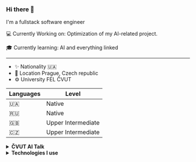 ### Hi there 👋

I'm a fullstack software engineer

💻 Currently Working on: Optimization of my AI-related project.

🎓 Currently learning: AI and everything linked

___

- ✨ Nationality 🇺🇦
- 📌 Location Prague, Czech republic
- ⚙ University FEL ČVUT

| Languages | Level |
|--|--|
| 🇺🇦 | Native |
| 🇷🇺 | Native |
| 🇬🇧 | Upper Intermediate |
| 🇨🇿 | Upper Intermediate |

<details>
<summary><b>ČVUT AI Talk</b></summary>

ČVUT AI Talk is a regular meetup. Events consist of research presentation and public communication.
| ČVUT AI Talk | Links |
|--|--|
| #1: Co je LLM, jaké vůbec existujou, ják je používat | [Prezentace](https://docs.google.com/presentation/d/1iV_r4OgYHQOt56Q2FtulrFdbVlvhVoQ_/edit?usp=sharing&ouid=112191343591369742786&rtpof=true&sd=true), [Novinky](https://docs.google.com/document/d/15EkQy-ChOwxrWzYU47DmTsKjD_hU7_48dV77ojjpD_k/edit?usp=sharing)|
| #2: LLM Fine-tuning (In progress)| [Prezentace](https://docs.google.com/presentation/d/1yBaBV_08I7exmR9DiXz1aJZOz53UkAJ7/edit?usp=sharing&ouid=112191343591369742786&rtpof=true&sd=true) |
| #1: Meetup: AI philosophy (In progress)| |
| #3: Word Embedding (In progress)| |


</details>


<details>
<summary><b>Technologies I use</b></summary>

| Main Technologies | Additional Technologies |
|--|--|
| ![Django](https://img.shields.io/badge/-Django-092E20?style=flat&logo=django&logoColor=white) | ![ASP.NET](https://img.shields.io/badge/-ASP.NET-512BD4?style=flat&logo=.net&logoColor=white) |
| ![Docker](https://img.shields.io/badge/-Docker-2496ED?style=flat&logo=docker&logoColor=white) | ![express.js](https://img.shields.io/badge/-Express.js-000000?style=flat&logo=express&logoColor=white) |
| ![graphql](https://img.shields.io/badge/-GraphQL-E10098?style=flat&logo=graphql&logoColor=white) | ![sys admin](https://img.shields.io/badge/-Sys%20Admin-000000?style=flat&logo=linux&logoColor=white) |
| ![nginx](https://img.shields.io/badge/-Nginx-009639?style=flat&logo=nginx&logoColor=white) | ![Redis](https://img.shields.io/badge/-Redis-DC382D?style=flat&logo=redis&logoColor=white) |
| ... | ... |

| Frontend Technologies | Additional Frontend Technologies |
|--|--|
| ![Vue.js](https://img.shields.io/badge/-Vue.js-4FC08D?style=flat&logo=vue.js&logoColor=white) | ![Angular](https://img.shields.io/badge/-Angular-DD0031?style=flat&logo=angular&logoColor=white) |
| ![React](https://img.shields.io/badge/-React-61DAFB?style=flat&logo=react&logoColor=white) | ![jQuery](https://img.shields.io/badge/-jQuery-0769AD?style=flat&logo=jquery&logoColor=white) |
| ... | ... |

| Other Technologies |
|--|
| ![Solidity](https://img.shields.io/badge/-Solidity-363636?style=flat&logo=solidity&logoColor=white) |
| ![Kotlin](https://img.shields.io/badge/-Kotlin-0095D5?style=flat&logo=kotlin&logoColor=white) |
| ![TypeScript](https://img.shields.io/badge/-TypeScript-3178C6?style=flat&logo=typescript&logoColor=white) |
| ![Java](https://img.shields.io/badge/-Java-007396?style=flat&logo=java&logoColor=white) |
| ![C#](https://img.shields.io/badge/-C%23-239120?style=flat&logo=c-sharp&logoColor=white) |
| ... |

</details>
